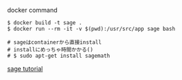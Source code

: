 
docker command

```
$ docker build -t sage .
$ docker run --rm -it -v $(pwd):/usr/src/app sage bash

# sageはcontainerから直接install
# installにめっちゃ時間かかる()
# $ sudo apt-get install sagemath
```

[sage tutorial](http://doc.sagemath.org/html/ja/tutorial/index.html)
